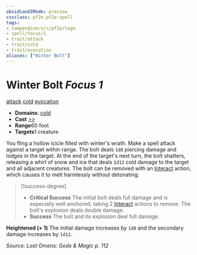 ```yaml
---
obsidianUIMode: preview
cssclass: pf2e,pf2e-spell
tags:
- compendium/src/pf2e/logm
- spell/focus/1
- trait/attack
- trait/cold
- trait/evocation
aliases: ["Winter Bolt"]
---
```

# Winter Bolt *Focus 1*   
[attack](rules/traits/attack.md)  [cold](rules/traits/cold.md)  [evocation](rules/traits/evocation.md)  

- **Domains**: [cold](compendium/setting/domains.md#Cold)
- **Cast** [>>](rules/core-rulebook/chapter-9-playing-the-game.md#Actions "Two-Action") 
- **Range**60 foot
- **Targets**1 creature

You fling a hollow icicle filled with winter's wrath. Make a spell attack against a target within range. The bolt deals `1d8` piercing damage and lodges in the target. At the end of the target's next turn, the bolt shatters, releasing a whirl of snow and ice that deals `1d12` cold damage to the target and all adjacent creatures. The bolt can be removed with an [Interact](rules/actions/interact.md) action, which causes it to melt harmlessly without detonating.

> [!success-degree] 
> - **Critical Success** The initial bolt deals full damage and is especially well anchored, taking 2 [Interact](rules/actions/interact.md) actions to remove. The bolt's explosion deals double damage.
> - **Success** The bolt and its explosion deal full damage.

**Heightened (+ 1)** The initial damage increases by `1d8` and the secondary damage increases by `1d12`.

*Source: Lost Omens: Gods & Magic p. 112*